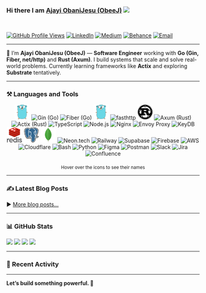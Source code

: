 ### Hi there I am [Ajayi ObaniJesu (ObeeJ)](https://www.linkedin.com/in/obanijesuajayi) <img src="https://raw.githubusercontent.com/MartinHeinz/MartinHeinz/master/wave.gif" width="30px">
<br/>

[![GitHub Profile Views](https://komarev.com/ghpvc/?username=obeej&label=PROFILE+VIEWS&style=for-the-badge&color=blueviolet)](https://github.com/obeej)
[![LinkedIn](https://img.shields.io/badge/linkedin-%230077B5.svg?style=for-the-badge&logo=linkedin&logoColor=white)](https://linkedin.com/in/obanijesuajayi)
[![Medium](https://img.shields.io/badge/Medium-000000?style=for-the-badge&logo=medium&logoColor=white)](https://medium.com/@obeej)
[![Behance](https://img.shields.io/badge/Behance-%23191919.svg?style=for-the-badge&logo=behance&logoColor=white)](https://www.behance.net/obanijesuajayi)
[![Email](https://img.shields.io/badge/Email-ajayioba2000@gmail.com-red?style=for-the-badge&logo=gmail&logoColor=white)](mailto:ajayioba2000@gmail.com)

---

🔭  I’m **Ajayi ObaniJesu (ObeeJ)** — **Software Engineer** working with **Go (Gin, Fiber, net/http)** and **Rust (Axum)**. I build systems that scale and solve real-world problems. Currently learning frameworks like **Actix** and exploring **Substrate** tentatively.

---

### ⚒️ Languages and Tools

<p align="center">
  <!-- Go & Go Frameworks -->
  <img src="https://raw.githubusercontent.com/devicons/devicon/master/icons/go/go-original.svg" title="Go" width="40"/>
  <img src="https://avatars.githubusercontent.com/u/78944734?s=200&v=4" title="Gin (Go)" width="40"/>
  <img src="https://avatars.githubusercontent.com/u/51656757?s=200&v=4" title="Fiber (Go)" width="40"/>
  <img src="https://raw.githubusercontent.com/devicons/devicon/master/icons/go/go-original.svg" title="net/http" width="40"/>
  <img src="https://avatars.githubusercontent.com/u/61971985?s=200&v=4" title="fasthttp" width="40"/>

  <!-- Rust & Rust Frameworks -->
  <img src="https://raw.githubusercontent.com/devicons/devicon/master/icons/rust/rust-original.svg" title="Rust" width="40"/>
  <img src="https://avatars.githubusercontent.com/u/6844498?s=200&v=4" title="Axum (Rust)" width="40"/>
  <img src="https://avatars.githubusercontent.com/u/61969965?s=200&v=4" title="Actix (Rust)" width="40"/>

  <!-- TypeScript & Node -->
  <img src="https://cdn.jsdelivr.net/gh/devicons/devicon/icons/typescript/typescript-original.svg" title="TypeScript" width="40"/>
  <img src="https://cdn.jsdelivr.net/gh/devicons/devicon/icons/nodejs/nodejs-original.svg" title="Node.js" width="40"/>

  <!-- Proxies -->
  <img src="https://cdn.jsdelivr.net/gh/devicons/devicon/icons/nginx/nginx-original.svg" title="Nginx" width="40"/>
  <img src="https://avatars.githubusercontent.com/u/47359?s=200&v=4" title="Envoy Proxy" width="40"/>

  <!-- Caching -->
  <img src="https://avatars.githubusercontent.com/u/48809512?s=200&v=4" title="KeyDB" width="40"/>
  <img src="https://raw.githubusercontent.com/devicons/devicon/master/icons/redis/redis-original-wordmark.svg" title="Redis" width="40"/>

  <!-- Databases -->
  <img src="https://raw.githubusercontent.com/devicons/devicon/master/icons/postgresql/postgresql-original.svg" title="PostgreSQL" width="40"/>
  <img src="https://raw.githubusercontent.com/devicons/devicon/master/icons/mongodb/mongodb-original.svg" title="MongoDB" width="40"/>
  <img src="https://avatars.githubusercontent.com/u/105127341?s=200&v=4" title="Neon.tech" width="40"/>

  <!-- Cloud & Infra -->
  <img src="https://avatars.githubusercontent.com/u/24979046?s=200&v=4" title="Railway" width="40"/>
  <img src="https://avatars.githubusercontent.com/u/54469796?s=200&v=4" title="Supabase" width="40"/>
  <img src="https://cdn.worldvectorlogo.com/logos/firebase-1.svg" title="Firebase" width="40"/>
  <img src="https://cdn.worldvectorlogo.com/logos/aws-2.svg" title="AWS" width="40"/>
  <img src="https://cdn.worldvectorlogo.com/logos/cloudflare-1.svg" title="Cloudflare" width="40"/>

  <!-- Tools -->
  <img src="https://cdn.jsdelivr.net/gh/devicons/devicon/icons/bash/bash-original.svg" title="Bash" width="40"/>
  <img src="https://cdn.jsdelivr.net/gh/devicons/devicon/icons/python/python-original.svg" title="Python" width="40"/>
  <img src="https://cdn.jsdelivr.net/gh/devicons/devicon/icons/figma/figma-original.svg" title="Figma" width="40"/>
  <img src="https://cdn.jsdelivr.net/gh/devicons/devicon/icons/postman/postman-icon.svg" title="Postman" width="40"/>

  <!-- Team Tools -->
  <img src="https://cdn.worldvectorlogo.com/logos/slack-new-logo.svg" title="Slack" width="40"/>
  <img src="https://cdn.worldvectorlogo.com/logos/jira-1.svg" title="Jira" width="40"/>
  <img src="https://cdn.worldvectorlogo.com/logos/confluence.svg" title="Confluence" width="40"/>
</p>

<p align="center">
  <sub>Hover over the icons to see their names</sub>
</p>

---

### ✍️ Latest Blog Posts
<!-- BLOG-POST-LIST:START -->
<!-- BLOG-POST-LIST:END -->
▶️ [More blog posts...](https://medium.com/@obeej)

---

### 📊 GitHub Stats

[![](https://raw.githubusercontent.com/obeej/obeej/main/profile-summary-card-output/github_dark/0-profile-details.svg)](https://github.com/vn7n24fzkq/github-profile-summary-cards)
[![](https://raw.githubusercontent.com/obeej/obeej/main/profile-summary-card-output/github_dark/1-repos-per-language.svg)](https://github.com/vn7n24fzkq/github-profile-summary-cards)
[![](https://raw.githubusercontent.com/obeej/obeej/main/profile-summary-card-output/github_dark/2-most-commit-language.svg)](https://github.com/vn7n24fzkq/github-profile-summary-cards)
[![](https://streak-stats.demolab.com?user=obeej&theme=dark&date_format=M%20j%5B%2C%20Y%5D)](https://git.io/streak-stats)

---

### 🚀 Recent Activity
<!--START_SECTION:activity-->
<!--END_SECTION:activity-->

---

**Let’s build something powerful. 🚀**